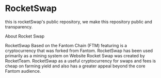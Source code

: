 # RocketSwap
this is rocketSwap's public repository, we make this repository public and transparency.

About Rocket Swap 

RocketSwap Based on the Fantom Chain (FTM)  featuring  is a cryptocurrency that was forked from Fantom. RocketSwap has been used primarily as a mining system on Website Rocket Swap was created by RocketTeam. RocketSwap as a useful cryptocurrency for swaps and fees is cheap on farming yield and also has a greater appeal beyond the core Fantom audience.
